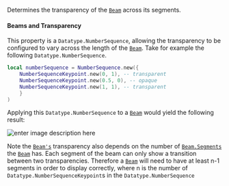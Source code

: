 Determines the transparency of the [`Beam`](https://create.roblox.com/docs/reference/engine/classes/Beam) across its segments.
#### Beams and Transparency

This property is a `Datatype.NumberSequence`, allowing the transparency to
be configured to vary across the length of the [`Beam`](https://create.roblox.com/docs/reference/engine/classes/Beam). Take for
example the following `Datatype.NumberSequence`.
```lua
local numberSequence = NumberSequence.new({
	NumberSequenceKeypoint.new(0, 1), -- transparent
	NumberSequenceKeypoint.new(0.5, 0), -- opaque
	NumberSequenceKeypoint.new(1, 1), -- transparent
	}
)
```

Applying this `Datatype.NumberSequence` to a [`Beam`](https://create.roblox.com/docs/reference/engine/classes/Beam) would yield the
following result:

![enter image description here](https://prod.docsiteassets.roblox.com/assets/legacy/BeamTransparency.png)

Note the [`Beam's`](https://create.roblox.com/docs/reference/engine/classes/Beam) transparency also depends on the number of
[`Beam.Segments`](https://create.roblox.com/docs/reference/engine/classes/Beam#Segments) the [`Beam`](https://create.roblox.com/docs/reference/engine/classes/Beam) has. Each segment of the beam can
only show a transition between two transparencies. Therefore a
[`Beam`](https://create.roblox.com/docs/reference/engine/classes/Beam) will need to have at least n-1 segments in order to display
correctly, where n is the number of `Datatype.NumberSequenceKeypoint`s in
the `Datatype.NumberSequence`